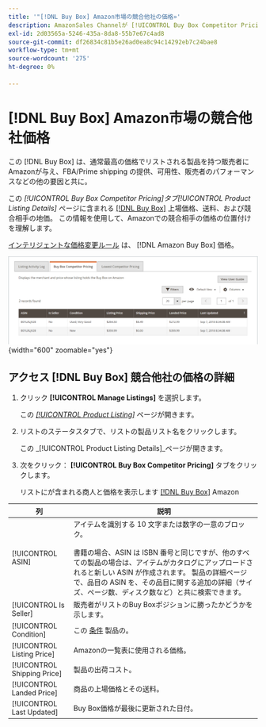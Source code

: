 ```yaml
---
title: '"[!DNL Buy Box] Amazon市場の競合他社の価格»'
description: AmazonSales Channelが [!UICONTROL Buy Box Competitor Pricing] 「 」タブを使用して、Amazonでの競合相手の価格の位置付けを理解できます。
exl-id: 2d03565a-5246-435a-8da8-55b7e67c4ad8
source-git-commit: df26834c81b5e26ad0ea8c94c14292eb7c24bae8
workflow-type: tm+mt
source-wordcount: '275'
ht-degree: 0%

---
```


# [!DNL Buy Box] Amazon市場の競合他社価格

この [!DNL Buy Box] は、通常最高の価格でリストされる製品を持つ販売者にAmazonが与え、FBA/Prime shipping の提供、可用性、販売者のパフォーマンスなどの他の要因と共に。

この _[!UICONTROL Buy Box Competitor Pricing]_タブ_[!UICONTROL Product Listing Details]_ ページに含まれる [[!DNL Buy Box]](./buy-box-competitor-pricing.md) 上場価格、送料、および競合相手の地価。 この情報を使用して、Amazonでの競合相手の価格の位置付けを理解します。

[インテリジェントな価格変更ルール](./intelligent-repricing-rules.md) は、 [!DNL Amazon Buy Box] 価格。

![Buy Box競合相手の価格の詳細](assets/amazon-listing-details-buy-box.png){width="600" zoomable="yes"}

## アクセス [!DNL Buy Box] 競合他社の価格の詳細

1. クリック **[!UICONTROL Manage Listings]** を選択します。

   この [_[!UICONTROL Product Listing]_](./managing-product-listings.md) ページが開きます。

1. リストのステータスタブで、リストの製品リスト名をクリックします。

   この _[!UICONTROL Product Listing Details]_ページが開きます。

1. 次をクリック： **[!UICONTROL Buy Box Competitor Pricing]** タブをクリックします。

   リストにが含まれる商人と価格を表示します [[!DNL Buy Box]](./buy-box-competitor-pricing.md) Amazon

| 列 | 説明 |
|--- |--- |
| [!UICONTROL ASIN] | アイテムを識別する 10 文字または数字の一意のブロック。<br><br>書籍の場合、ASIN は ISBN 番号と同じですが、他のすべての製品の場合は、アイテムがカタログにアップロードされると新しい ASIN が作成されます。 製品の詳細ページで、品目の ASIN を、その品目に関する追加の詳細（サイズ、ページ数、ディスク数など）と共に検索できます。 |
| [!UICONTROL Is Seller] | 販売者がリストのBuy Boxポジションに勝ったかどうかを示します。 |
| [!UICONTROL Condition] | この [条件](./product-listing-condition.md) 製品の。 |
| [!UICONTROL Listing Price] | Amazonの一覧表に使用される価格。 |
| [!UICONTROL Shipping Price] | 製品の出荷コスト。 |
| [!UICONTROL Landed Price] | 商品の上場価格とその送料。 |
| [!UICONTROL Last Updated] | Buy Box価格が最後に更新された日付。 |
